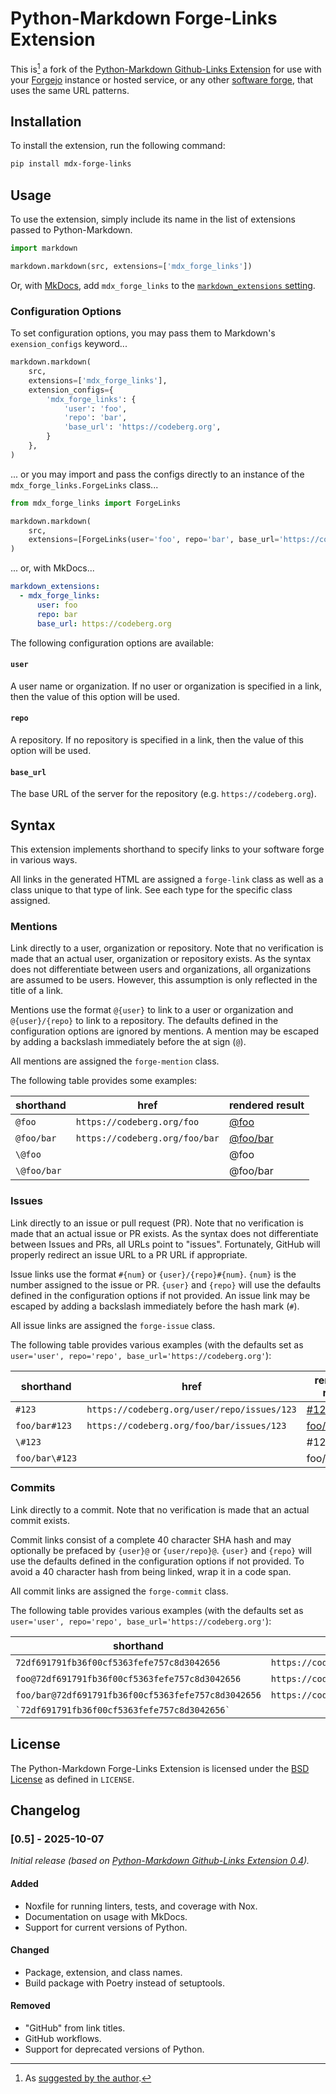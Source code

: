# Python-Markdown Forge-Links Extension

This is[^1] a fork of the [Python-Markdown Github-Links Extension](https://pypi.org/project/mdx-gh-links/)
for use with your [Forgejo](https://forgejo.org/) instance or hosted service,
or any other [software forge](https://en.wikipedia.org/wiki/Forge_(software)),
that uses the same URL patterns.

[^1]: As [suggested by the author](https://github.com/Python-Markdown/github-links/issues/7#issuecomment-377251776).

## Installation

To install the extension, run the following command:

```sh
pip install mdx-forge-links
```

## Usage

To use the extension, simply include its name in the list of extensions passed to
Python-Markdown.

```python
import markdown

markdown.markdown(src, extensions=['mdx_forge_links'])
```

Or, with [MkDocs](https://www.mkdocs.org/), add `mdx_forge_links` to the
[`markdown_extensions` setting](https://www.mkdocs.org/user-guide/configuration/#markdown_extensions).

### Configuration Options

To set configuration options, you may pass them to Markdown's `exension_configs`
keyword...

```python
markdown.markdown(
    src,
    extensions=['mdx_forge_links'],
    extension_configs={
        'mdx_forge_links': {
            'user': 'foo',
            'repo': 'bar',
            'base_url': 'https://codeberg.org',
        }
    },
)
```

... or you may import and pass the configs directly to an instance of the
`mdx_forge_links.ForgeLinks` class...

```python
from mdx_forge_links import ForgeLinks

markdown.markdown(
    src,
    extensions=[ForgeLinks(user='foo', repo='bar', base_url='https://codeberg.org')],
)
```

... or, with MkDocs...

```yaml
markdown_extensions:
  - mdx_forge_links:
      user: foo
      repo: bar
      base_url: https://codeberg.org
```

The following configuration options are available:

#### `user`

A user name or organization. If no user or organization is specified in a link,
then the value of this option will be used.

#### `repo`

A repository. If no repository is specified in a link, then the value of this
option will be used.

#### `base_url`

The base URL of the server for the repository (e.g. `https://codeberg.org`).

## Syntax

This extension implements shorthand to specify links to your software forge in
various ways.

All links in the generated HTML are assigned a `forge-link` class as well as a class
unique to that type of link. See each type for the specific class assigned.

### Mentions

Link directly to a user, organization or repository. Note that no verification
is made that an actual user, organization or repository exists. As the syntax
does not differentiate between users and organizations, all organizations are
assumed to be users. However, this assumption is only reflected in the title of
a link.

Mentions use the format `@{user}` to link to a user or organization and
`@{user}/{repo}` to link to a repository. The defaults defined in the
configuration options are ignored by mentions. A mention may be escaped by
adding a backslash immediately before the at sign (`@`).

All mentions are assigned the `forge-mention` class.

The following table provides some examples:

| shorthand   | href                           | rendered result                                                 |
| ----------- | ------------------------------ | ----------------------------------------------------------------|
| `@foo`      | `https://codeberg.org/foo`     | [@foo](https://codeberg.org/foo "User: @foo")                   |
| `@foo/bar`  | `https://codeberg.org/foo/bar` | [@foo/bar](https://codeberg.org/foo/bar "Repository: @foo/bar") |
| `\@foo`     |                                | @foo                                                            |
| `\@foo/bar` |                                | @foo/bar                                                        |

### Issues

Link directly to an issue or pull request (PR). Note that no verification is
made that an actual issue or PR exists. As the syntax does not differentiate
between Issues and PRs, all URLs point to "issues". Fortunately, GitHub will
properly redirect an issue URL to a PR URL if appropriate.

Issue links use the format `#{num}` or `{user}/{repo}#{num}`. `{num}` is the
number assigned to the issue or PR. `{user}` and `{repo}` will use the
defaults defined in the configuration options if not provided. An issue link may
be escaped by adding a backslash immediately before the hash mark (`#`).

All issue links are assigned the `forge-issue` class.

The following table provides various examples (with the defaults set as
`user='user', repo='repo', base_url='https://codeberg.org'`):

| shorthand      | href                                         | rendered result                                                              |
| -------------- | -------------------------------------------- | ---------------------------------------------------------------------------- |
| `#123`         | `https://codeberg.org/user/repo/issues/123`  | [#123](https://codeberg.org/user/repo/issues/123 "Issue user/repo #123")     |
| `foo/bar#123`  | `https://codeberg.org/foo/bar/issues/123`    | [foo/bar#123](https://codeberg.org/foo/bar/issues/123 "Issue foo/bar #123")  |
| `\#123`        |                                              | #123                                                                         |
| `foo/bar\#123` |                                              | foo/bar#123                                                                  |

### Commits

Link directly to a commit. Note that no verification is made that an actual
commit exists.

Commit links consist of a complete 40 character SHA hash and may optionally be
prefaced by `{user}@` or `{user/repo}@`. `{user}` and `{repo}` will use the
defaults defined in the configuration options if not provided. To avoid a 40
character hash from being linked, wrap it in a code span.

All commit links are assigned the `forge-commit` class.

The following table provides various examples (with the defaults set as
`user='user', repo='repo', base_url='https://codeberg.org'`):

| shorthand                                          | href                                                                              | rendered result                                                                                                                                            |
| -------------------------------------------------- | --------------------------------------------------------------------------------- | -----------------------------------------------------------------------------------------------------------------------------------------------------------|
| `72df691791fb36f00cf5363fefe757c8d3042656`         | `https://codeberg.org/user/repo/commit/72df691791fb36f00cf5363fefe757c8d3042656`  | [72df691](https://codeberg.org/user/repo/commit/72df691791fb36f00cf5363fefe757c8d3042656 "Commit: user/repo@72df691791fb36f00cf5363fefe757c8d3042656")     |
| `foo@72df691791fb36f00cf5363fefe757c8d3042656`     | `https://codeberg.org/foo/repo/commit/72df691791fb36f00cf5363fefe757c8d3042656`   | [foo@72df691](https://codeberg.org/foo/repo/commit/72df691791fb36f00cf5363fefe757c8d3042656 "Commit: foo/repo@72df691791fb36f00cf5363fefe757c8d3042656")   |
| `foo/bar@72df691791fb36f00cf5363fefe757c8d3042656` | `https://codeberg.org/foo/bar/commit/72df691791fb36f00cf5363fefe757c8d3042656`    | [foo/bar@72df691](https://codeberg.org/foo/bar/commit/72df691791fb36f00cf5363fefe757c8d3042656 "Commit: foo/bar@72df691791fb36f00cf5363fefe757c8d3042656") |
| `` `72df691791fb36f00cf5363fefe757c8d3042656` ``   |                                                                                   | `72df691791fb36f00cf5363fefe757c8d3042656`                                                                                                                 |

## License

The Python-Markdown Forge-Links Extension is licensed under the [BSD License] as
defined in `LICENSE`.

[BSD License]: http://opensource.org/licenses/BSD-3-Clause

## Changelog

### [0.5] - 2025-10-07

_Initial release (based on [Python-Markdown Github-Links Extension 0.4](https://pypi.org/project/mdx-gh-links/0.4/))._

#### Added

- Noxfile for running linters, tests, and coverage with Nox.
- Documentation on usage with MkDocs.
- Support for current versions of Python.

#### Changed

- Package, extension, and class names.
- Build package with Poetry instead of setuptools.

#### Removed

- "GitHub" from link titles.
- GitHub workflows.
- Support for deprecated versions of Python.
